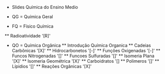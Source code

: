 * Slides Química do Ensino Medio

* QG = Química Geral



* FQ = Físico Química




** Radioatividade '[R]'

* QO = Química Orgânica
** Introdução Química Organica
** Cadeias Carbônicas '[X]'
** Hidrocarbonetos '[-]'
** Funções Oxigenadas '[-]'
** Funcos Nitrogenadas '[]'
** Funcoes Sulfuradas '[]'
** Isomeria Plana '[X]'
** Isomeria Geométrica '[X]'
** Carboidratos '[]
** Polimeros '[]'
** Lípidios '[]'
** Reações Orgânicas '[X]'
